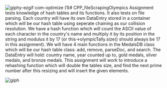 ![giphy-ezgif com-optimize (1)](https://github.com/Kingerthanu/CPP_fileScrapingOlympics/assets/76754592/61c7a34c-eecb-4d08-b335-fd27f1766bde)# CPP_fileScrapingOlympics
  Assignment tests knowledge of hash tables and its functions. It also tests on file parsing. Each country will have its own DataEntry stored in a container which will be our hash table using seperate chaining as our collision resolution. We have a hash function which will count the ASCII value of each character in the country's name and multiply it by its position in the string and modulus it by 17 (or this->olympicTally.size() should always be 17 in this assignment). We will have 4 main functions in the MedalsDB class which will be our hash table class: add, remove, parseDoc, and search. The DataEntry will hold: country name, year counted up to, gold medals, silver medals, and bronze medals. This assignment will work to introduce a rehashing function which will double the tables size, and find the next prime number after this resizing and will insert the given elements.
  
![giph](https://github.com/Kingerthanu/CPP_fileScrapingOlympics/assets/76754592/f5aedb7b-a9a7-4e18-913d-6d759b566280)
